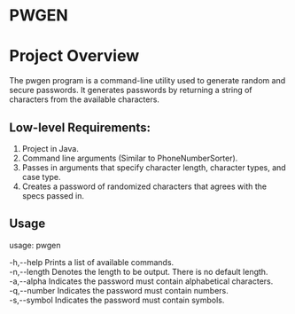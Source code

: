 # PWGEN
# Project Overview

The pwgen program is a command-line utility used to generate random and secure passwords. 
It generates passwords by returning a string of characters from the available characters.

## Low-level Requirements:

1. Project in Java. 
2. Command line arguments (Similar to PhoneNumberSorter).
3. Passes in arguments that specify character length, character types, and case type. 
4. Creates a password of randomized characters that agrees with the specs passed in.

## Usage
usage: pwgen

-h,--help       Prints a list of available commands. <br>
-n,--length     Denotes the length to be output. There is no default length. <br>
-a,--alpha      Indicates the password must contain alphabetical characters. <br>
-q,--number     Indicates the password must contain numbers. <br>
-s,--symbol     Indicates the password must contain symbols. <br>